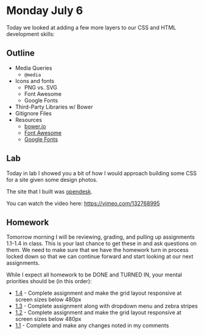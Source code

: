 # Monday July 6

Today we looked at adding a few more layers to our CSS and HTML development skills:

## Outline

* Media Queries
    - `@media`
* Icons and fonts
    - PNG vs. SVG
    - Font Awesome
    - Google Fonts
* Third-Party Libraries w/ Bower
* Gitignore Files
* Resources
    - [bower.io](http://bower.io)
    - [Font Awesome](http://fortawesome.github.io/Font-Awesome)
    - [Google Fonts](https://www.google.com/fonts)

## Lab

Today in lab I showed you a bit of how I would approach building some CSS for a site given some design photos.

The site that I built was [opendesk](http://opendesk.cc/).


You can watch the video here: https://vimeo.com/132768995

## Homework

Tomorrow morning I will be reviewing, grading, and pulling up assignments 1.1-1.4 in class.
This is your last chance to get these in and ask questions on them.
We need to make sure that we have the homework turn in process locked down so that we can continue forward and start looking at our next assignments.

While I expect all homework to be DONE and TURNED IN, your mental priorities should be (in this order):

* [1.4](https://github.com/TIY-LR-FEE-2015-June/assignments/tree/master/1.4-tshirts) - Complete assignment and make the grid layout responsive at screen sizes below 480px
* [1.3](https://github.com/TIY-LR-FEE-2015-June/assignments/tree/master/1.3-iron-news) - Complete assignment along with dropdown menu and zebra stripes
* [1.2](https://github.com/TIY-LR-FEE-2015-June/assignments/tree/master/1.2-layout-basic) - Complete assignment and make the grid layout responsive at screen sizes below 480px
* [1.1](https://github.com/TIY-LR-FEE-2015-June/assignments/tree/master/1.1-basic-git-pr) - Complete and make any changes noted in my comments
